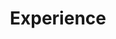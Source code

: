 ---
title: Experience
type: landing
sections:
  - block: markdown
    id: experience
    content:
      title: My experience
      subtitle: 
      text: Want your company's name here? Hire me so I can add it into this section.
    design:
      columns: '1'
---